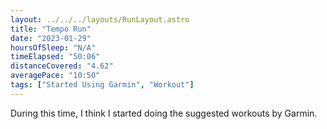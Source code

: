 ```yaml
---
layout: ../../../layouts/RunLayout.astro
title: "Tempo Run"
date: "2023-01-29"
hoursOfSleep: "N/A"
timeElapsed: "50:06"
distanceCovered: "4.62"
averagePace: "10:50"
tags: ["Started Using Garmin", "Workout"]
---
```


During this time, I think I started doing the suggested workouts by Garmin.

